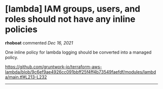 # [lambda] IAM groups, users, and roles should not have any inline policies

**rhoboat** commented *Dec 16, 2021*

One inline policy for lambda logging should be converted into a managed policy.

https://github.com/gruntwork-io/terraform-aws-lambda/blob/9c6ef9ae4926cc091bbff25f4ff4b73549faefdf/modules/lambda/main.tf#L213-L232
<br />
***


